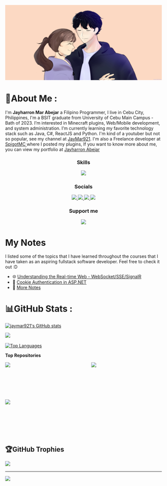 ![Figure](japi.jpg)
<br />

# 💫About Me :

I'm <b>Jayharron Mar Abejar</b> a Filipino Programmer, I live in Cebu City, Philippines, I'm a BSIT graduate from University of Cebu Main Campus - Bath of 2023. I’m interested in Minecraft plugins, Web/Mobile development, and system administration. I’m currently learning my favorite technology stack such as Java, C#, ReactJS and Python. I'm kind of a youtuber but not so popular, see my channel at [JayMar921](https://www.youtube.com/c/jaymar921). I'm also a Freelance developer at [SpigotMC ](https://www.spigotmc.org/resources/authors/1073076/) where I posted my plugins, If you want to know more about me, you can view my portfolio at [Jayharron Abejar](https://jayharronabejar.info/) 
<br />


<p align="center">
  <h3 align="center">Skills</h3>
</p>
<p align="center">
  <a href="https://skillicons.dev">
    <img src="https://skillicons.dev/icons?i=java,php,python,js,cs,c,cpp,git,html,css,react,vite,tailwind,nodejs,express,mongodb,mysql,flask,dotnet,arduino,docker,figma,rabbitmq&perline=10" />
  </a>
</p>


<p align="center">
  <h3 align="center">Socials</h3>
</p>

<p align="center">
  <a href="https://facebook.com/Jerron.Abejar">
    <img src="https://img.shields.io/badge/Facebook-%231877F2.svg?logo=Facebook&logoColor=white" />
  </a>
  <a href="https://instagram.com/jerron_mar">
    <img src="https://img.shields.io/badge/Instagram-%23E4405F.svg?logo=Instagram&logoColor=white" />
  </a>
  <a href="https://linkedin.com/in/jayharron-mar-abejar-b414a9169">
    <img src="https://img.shields.io/badge/LinkedIn-%230077B5.svg?logo=linkedin&logoColor=white" />
  </a>
  <a href="https://youtube.com/c/jaymar921">
    <img src="https://img.shields.io/badge/YouTube-%23FF0000.svg?logo=YouTube&logoColor=white" />
  </a>
</p>

<p align="center">
  <h3 align="center">Support me</h3>
</p>

<p align="center">
  <a href="https://www.buymeacoffee.com/jaymar921"><img src="https://cdn.buymeacoffee.com/buttons/v2/default-yellow.png" width="150"/></a>
</p>



# My Notes
I listed some of the topics that I have learned throughout the courses that I have taken as an aspiring fullstack software developer. Feel free to check it out :D

- 🌐 [Understanding the Real-time Web - WebSocket/SSE/SignalR](https://github.com/jaymar921/Notes/blob/main/SignalR.md)
- 🍪 [Cookie Authentication in ASP.NET](https://github.com/jaymar921/Notes/blob/main/AspNetCookieAuth.md)
- 📓 [More Notes](https://github.com/jaymar921/Notes)


# 📊GitHub Stats :
<a href="http://www.github.com/jaymar921"><img src="https://github-readme-stats.vercel.app/api?username=jaymar921&show_icons=true&hide=&count_private=true&title_color=facc15&text_color=ffffff&icon_color=22c55e&bg_color=1c1917&hide_border=true&show_icons=true" alt="jaymar921's GitHub stats" /></a>

<a href="http://www.github.com/jaymar921"><img src="https://github-readme-streak-stats.herokuapp.com/?user=jaymar921&stroke=ffffff&background=1c1917&ring=facc15&fire=facc15&currStreakNum=ffffff&currStreakLabel=facc15&sideNums=ffffff&sideLabels=ffffff&dates=ffffff&hide_border=true" /></a>

<a href="https://github.com/jaymar921" align="left"><img src="https://github-readme-stats.vercel.app/api/top-langs/?username=jaymar921&langs_count=10&title_color=facc15&text_color=ffffff&icon_color=22c55e&bg_color=1c1917&hide_border=true&locale=en&custom_title=Top%20%Languages" alt="Top Languages" /></a>

<b>Top Repositories</b>

<div width="100%" align="center"><a href="https://github.com/jaymar921/PSITS-WEB" align="left"><img align="left" width="45%" src="https://github-readme-stats.vercel.app/api/pin/?username=jaymar921&repo=PSITS-WEB&title_color=facc15&text_color=ffffff&icon_color=22c55e&bg_color=1c1917&hide_border=true&locale=en" /></a><a href="https://github.com/jaymar921/PSITSWebApp" align="right"><img align="right" width="45%" src="https://github-readme-stats.vercel.app/api/pin/?username=jaymar921&repo=PSITSWebApp&title_color=facc15&text_color=ffffff&icon_color=22c55e&bg_color=1c1917&hide_border=true&locale=en" /></a></div><br /><br /><br /><br /><br /><br /><br />


<div width="100%" align="center"><a href="https://github.com/jaymar921/JavaActivities" align="left"><img align="left" width="45%" src="https://github-readme-stats.vercel.app/api/pin/?username=jaymar921&repo=JavaActivities&title_color=facc15&text_color=ffffff&icon_color=22c55e&bg_color=1c1917&hide_border=true&locale=en" /></a></div>

<br /><br /><br /><br /><br /><br />

## 🏆GitHub Trophies
![](https://github-trophies.vercel.app/?username=jaymar921&theme=discord&no-frame=true&no-bg=true&margin-w=4)

---
[![](https://visitcount.itsvg.in/api?id=jaymar921&icon=0&color=1)](https://visitcount.itsvg.in)
